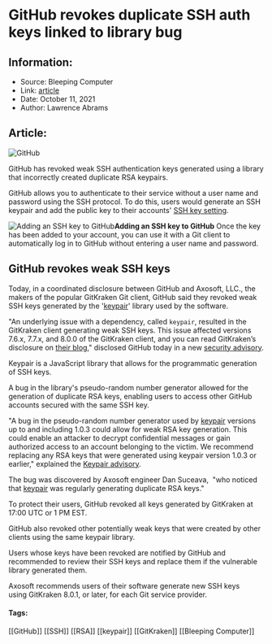 # GitHub revokes duplicate SSH auth keys linked to library bug
### 

## Information:
+ Source: Bleeping Computer
+ Link: [article](https://www.bleepingcomputer.com/news/security/github-revokes-duplicate-ssh-auth-keys-linked-to-library-bug/)
+ Date: October 11, 2021
+ Author: Lawrence Abrams


## Article:
![GitHub](https://www.bleepstatic.com/content/hl-images/2021/05/10/GitHub-headpic.jpg)


GitHub has revoked weak SSH authentication keys generated using a library that incorrectly created duplicate RSA keypairs.


GitHub allows you to authenticate to their service without a user name and password using the SSH protocol. To do this, users would generate an SSH keypair and add the public key to their accounts' [SSH key setting](https://github.com/settings/ssh/new).



![Adding an SSH key to GitHub](https://www.bleepstatic.com/images/news/security/g/github/weak-ssh-key-revocation/ssh-key-setting.jpg)**Adding an SSH key to GitHub**
Once the key has been added to your account, you can use it with a Git client to automatically log in to GitHub without entering a user name and password.


GitHub revokes weak SSH keys
----------------------------


Today, in a coordinated disclosure between GitHub and Axosoft, LLC., the makers of the popular GitKraken Git client, GitHub said they revoked weak SSH keys generated by the '[keypair](https://github.com/juliangruber/keypair)' library used by the software.


"An underlying issue with a dependency, called `keypair`, resulted in the GitKraken client generating weak SSH keys. This issue affected versions 7.6.x, 7.7.x, and 8.0.0 of the GitKraken client, and you can read GitKraken’s disclosure on [their blog](https://www.gitkraken.com/blog/weak-ssh-key-issue-fix)," disclosed GitHub today in a new [security advisory](https://github.blog/2021-10-11-github-security-update-revoking-weakly-generated-ssh-keys/).


Keypair is a JavaScript library that allows for the programmatic generation of SSH keys.


A bug in the library's pseudo-random number generator allowed for the generation of duplicate RSA keys, enabling users to access other GitHub accounts secured with the same SSH key.


"A bug in the pseudo-random number generator used by [keypair](https://github.com/juliangruber/keypair) versions up to and including 1.0.3 could allow for weak RSA key generation. This could enable an attacker to decrypt confidential messages or gain authorized access to an account belonging to the victim. We recommend replacing any RSA keys that were generated using keypair version 1.0.3 or earlier," explained the [Keypair advisory](https://github.com/juliangruber/keypair/security/advisories/GHSA-3f99-hvg4-qjwj).


The bug was discovered by Axosoft engineer Dan Suceava,  "who noticed that [keypair](https://github.com/juliangruber/keypair) was regularly generating duplicate RSA keys." 


To protect their users, GitHub revoked all keys generated by GitKraken at 17:00 UTC or 1 PM EST.


GitHub also revoked other potentially weak keys that were created by other clients using the same keypair library.


Users whose keys have been revoked are notified by GitHub and recommended to review their SSH keys and replace them if the vulnerable library generated them.


Axosoft recommends users of their software generate new SSH keys using GitKraken 8.0.1, or later, for each Git service provider. 




#### Tags:
[[GitHub]] [[SSH]] [[RSA]] [[keypair]] [[GitKraken]] [[Bleeping Computer]]
